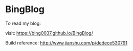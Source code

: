 # BingBlog

To read my blog:

visit: https://bing0037.github.io/BingBlog/

Build reference: http://www.jianshu.com/p/dedece530791